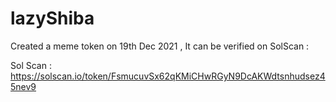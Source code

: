 # lazyShiba

Created a meme token on 19th Dec 2021 , It can be verified on SolScan :

Sol Scan : https://solscan.io/token/FsmucuvSx62qKMiCHwRGyN9DcAKWdtsnhudsez45nev9
